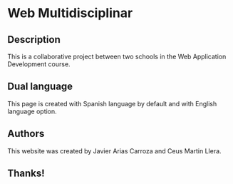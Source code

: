 # Web Multidisciplinar

## Description

This is a collaborative project between two schools in the Web Application Development course.

## Dual language

This page is created with Spanish language by default and with English language option.

## Authors

This website was created by Javier Arias Carroza and Ceus Martin Llera.

## Thanks!
